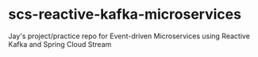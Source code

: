 # scs-reactive-kafka-microservices
Jay's project/practice repo for Event-driven Microservices using Reactive Kafka and Spring Cloud Stream
